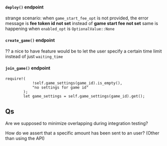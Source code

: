 #### `deploy()` endpoint

strange scenario: when `game_start_fee_opt` is not provided, the error message is **fee token id not set** instead of **game start fee not set**
same is happening when `enabled_opt` is `OptionalValue::None`

#### `create_game()` endpoint

?? a nice to have feature would be to let the user specify a certain time limit instead of just `waiting_time`

#### `join_game()` endpoint

```
require!(
            !self.game_settings(game_id).is_empty(),
            "no settings for game id"
        );
        let game_settings = self.game_settings(game_id).get();
```

## Qs

Are we supposed to minimize overlapping during integration testing?

How do we assert that a specific amount has been sent to an user? (Other than using the API)
